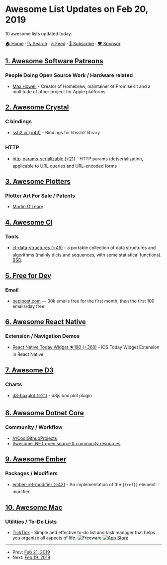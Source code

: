 # Awesome List Updates on Feb 20, 2019

10 awesome lists updated today.

[🏠 Home](/README.md) · [🔍 Search](https://www.trackawesomelist.com/search/) · [🔥 Feed](https://www.trackawesomelist.com/rss.xml) · [📮 Subscribe](https://trackawesomelist.us17.list-manage.com/subscribe?u=d2f0117aa829c83a63ec63c2f&id=36a103854c) · [❤️  Sponsor](https://github.com/sponsors/theowenyoung)



## [1. Awesome Software Patreons](/content/uraimo/awesome-software-patreons/README.md)

### People Doing Open Source Work / Hardware related

*   [Max Howell](https://www.patreon.com/mxcl) - Creator of Homebrew, maintainer of PromiseKit and a multitude of other project for Apple platforms.

## [2. Awesome Crystal](/content/veelenga/awesome-crystal/README.md)

### C bindings

*   [ssh2.cr (⭐43)](https://github.com/spider-gazelle/ssh2.cr) - Bindings for libssh2 library

### HTTP

*   [http-params-serializable (⭐21)](https://github.com/vladfaust/http-params-serializable) - HTTP params (de)serialization, applicable to URL queries and URL-encoded forms

## [3. Awesome Plotters](/content/beardicus/awesome-plotters/README.md)

### Plotter Art For Sale / Patents

*   [Martin O'Leary](https://shop.mewo2.com)

## [4. Awesome Cl](/content/CodyReichert/awesome-cl/README.md)

### Tools

*   [cl-data-structures (⭐45)](https://github.com/sirherrbatka/cl-data-structures) - a portable collection of data structures and algorithms (mainly dicts and sequences, with some statistical functions). [BSD](https://directory.fsf.org/wiki/License:BSD_3Clause).

## [5. Free for Dev](/content/ripienaar/free-for-dev/README.md)

### Email

*   [pepipost.com](https://pepipost.com) — 30k emails free for the first month, then the first 100 emails/day free.

## [6. Awesome React Native](/content/jondot/awesome-react-native/README.md)

### Extension / Navigation Demos

*   [React Native Today Widget ★190 (⭐368)](https://github.com/matejkriz/react-native-today-widget) - iOS Today Widget Extension in React Native

## [7. Awesome D3](/content/wbkd/awesome-d3/README.md)

### Charts

*   [d3-boxplot (⭐21)](https://github.com/akngs/d3-boxplot) - d3js box plot plugin

## [8. Awesome Dotnet Core](/content/thangchung/awesome-dotnet-core/README.md)

### Community / Workflow

*   [/r/CoolGithubProjects](https://www.reddit.com/r/coolgithubprojects)
*   [Awesome .NET open source & community resources](https://discoverdot.net)

## [9. Awesome Ember](/content/ember-community-russia/awesome-ember/README.md)

### Packages / Modifiers

*   [ember-ref-modifier (⭐42)](https://github.com/lifeart/ember-ref-modifier) - An implementation of the `{{ref}}` element modifier.

## [10. Awesome Mac](/content/jaywcjlove/awesome-mac/README.md)

### Utilities / To-Do Lists

*   [TickTick](https://ticktick.com/) - Simple and effective to-do list and task manager that helps you organize all aspects of life. ![Freeware](https://jaywcjlove.github.io/sb/ico/min-free.svg "Freeware") [![App Store](https://jaywcjlove.github.io/sb/ico/min-app-store.svg "App Store Software")](https://itunes.apple.com/app/id966085870)

---

- Prev: [Feb 21, 2019](/content/2019/02/21/README.md)
- Next: [Feb 19, 2019](/content/2019/02/19/README.md)